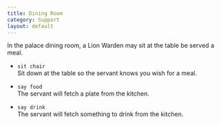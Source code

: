 ```yaml
---
title: Dining Room
category: Support
layout: default
---
```


In the palace dining room, a Lion Warden may sit at the table be served a meal.

*  `sit chair`  
   Sit down at the table so the servant knows you wish for a meal.

*  `say food`  
   The servant will fetch a plate from the kitchen.

*  `say drink`  
   The servant will fetch something to drink from the kitchen.
